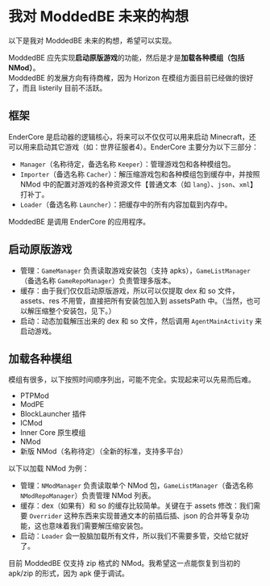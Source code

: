 # 我对 ModdedBE 未来的构想
以下是我对 ModdedBE 未来的构想，希望可以实现。  

ModdedBE 应先实现**启动原版游戏**的功能，然后是才是**加载各种模组（包括 NMod）**。  
ModdedBE 的发展方向有待商榷，因为 Horizon 在模组方面目前已经做的很好了，而且 listerily 目前不活跃。  

## 框架
EnderCore 是启动器的逻辑核心，将来可以不仅仅可以用来启动 Minecraft，还可以用来启动其它游戏（如：世界征服者4）。EnderCore 主要分为以下三部分：  
 - `Manager`（名称待定，备选名称 `Keeper`）：管理游戏包和各种模组包。
 - `Importer`（备选名称 `Cacher`）：解压缩游戏包和各种模组包到缓存中，并按照 NMod 中的配置对游戏的各种资源文件【普通文本（如 `lang`）、`json`、`xml`】打补丁。
 - `Loader`（备选名称 `Launcher`）：把缓存中的所有内容加载到内存中。

ModdedBE 是调用 EnderCore 的应用程序。  

## 启动原版游戏
 - 管理：`GameManager` 负责读取游戏安装包（支持 apks），`GameListManager`（备选名称 `GameRepoManager`）负责管理多版本。
 - 缓存：由于我们仅仅启动原版游戏，所以可以仅提取 dex 和 so 文件，assets、res 不用管，直接把所有安装包加入到 assetsPath 中。（当然，也可以解压缩整个安装包，见下。）
 - 启动：动态加载解压出来的 dex 和 so 文件，然后调用 `AgentMainActivity` 来启动游戏。

## 加载各种模组
模组有很多，以下按照时间顺序列出，可能不完全。实现起来可以先易而后难。  
 - PTPMod
 - ModPE
 - BlockLauncher 插件
 - ICMod
 - Inner Core 原生模组
 - NMod
 - 新版 NMod（名称待定）（全新的标准，支持多平台）

以下以加载 NMod 为例：  
 - 管理：`NModManager` 负责读取单个 NMod 包，`GameListManager`（备选名称 `NModRepoManager`）负责管理 NMod 列表。
 - 缓存：dex（如果有）和 so 的缓存比较简单。关键在于 assets 修改：我们需要 `Overrider` 这种东西来实现普通文本的前插后插、json 的合并等复杂功能，这也意味着我们需要解压缩安装包。
 - 启动：`Loader` 会一股脑加载所有文件，所以我们不需要多管，交给它就好了。

目前 ModdedBE 仅支持 zip 格式的 NMod。我希望这一点能恢复到当初的 apk/zip 的形式，因为 apk 便于调试。  
